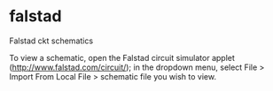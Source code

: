 # falstad
Falstad ckt schematics

To view a schematic, open the Falstad circuit simulator applet (http://www.falstad.com/circuit/); in the dropdown menu, select File > Import From Local File > schematic file you wish to view. 
